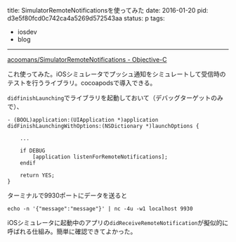 title: SimulatorRemoteNotificationsを使ってみた
date: 2016-01-20
pid: d3e5f80fcd0c742ca4a5269d572543aa
status: p
tags:
- iosdev
- blog
---

[acoomans/SimulatorRemoteNotifications - Objective-C][1]

これ使ってみた。iOSシミュレータでプッシュ通知をシミュレートして受信時のテストを行うライブラリ。cocoapodsで導入できる。

`didfinishLaunching`でライブラリを起動しておいて（デバッグターゲットのみで）、

	- (BOOL)application:(UIApplication *)application didFinishLaunchingWithOptions:(NSDictionary *)launchOptions {
	
		...
	
		if DEBUG
			[application listenForRemoteNotifications];
		endif
	
		return YES;
	}

ターミナルで9930ポートにデータを送ると

	echo -n '{"message":"message"}' | nc -4u -w1 localhost 9930

iOSシミュレータに起動中のアプリの`didReceiveRemoteNotification`が擬似的に呼ばれる仕組み。簡単に確認できてよかった。

[1]:	https://github.com/acoomans/SimulatorRemoteNotifications